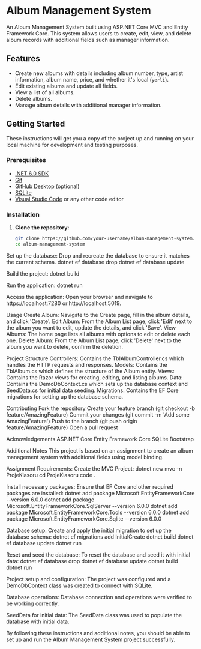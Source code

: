 # Album Management System

An Album Management System built using ASP.NET Core MVC and Entity Framework Core. This system allows users to create, edit, view, and delete album records with additional fields such as manager information.

## Features

- Create new albums with details including album number, type, artist information, album name, price, and whether it's local (`yerli`).
- Edit existing albums and update all fields.
- View a list of all albums.
- Delete albums.
- Manage album details with additional manager information.

## Getting Started

These instructions will get you a copy of the project up and running on your local machine for development and testing purposes.

### Prerequisites
- [.NET 6.0 SDK](https://dotnet.microsoft.com/download/dotnet/6.0)
- [Git](https://git-scm.com/)
- [GitHub Desktop](https://desktop.github.com/) (optional)
- [SQLite](https://www.sqlite.org/download.html)
- [Visual Studio Code](https://code.visualstudio.com/) or any other code editor


### Installation

1. **Clone the repository:**

   ```bash
   git clone https://github.com/your-username/album-management-system.git
   cd album-management-system


Set up the database:
Drop and recreate the database to ensure it matches the current schema.
dotnet ef database drop
dotnet ef database update

Build the project:
dotnet build

Run the application:
dotnet run

Access the application:
Open your browser and navigate to https://localhost:7280 or http://localhost:5019.


Usage
Create Album: Navigate to the Create page, fill in the album details, and click 'Create'.
Edit Album: From the Album List page, click 'Edit' next to the album you want to edit, update the details, and click 'Save'.
View Albums: The home page lists all albums with options to edit or delete each one.
Delete Album: From the Album List page, click 'Delete' next to the album you want to delete, confirm the deletion.

Project Structure
Controllers: Contains the TblAlbumController.cs which handles the HTTP requests and responses.
Models: Contains the TblAlbum.cs which defines the structure of the Album entity.
Views: Contains the Razor views for creating, editing, and listing albums.
Data: Contains the DemoDbContext.cs which sets up the database context and SeedData.cs for initial data seeding.
Migrations: Contains the EF Core migrations for setting up the database schema.

Contributing
Fork the repository
Create your feature branch (git checkout -b feature/AmazingFeature)
Commit your changes (git commit -m 'Add some AmazingFeature')
Push to the branch (git push origin feature/AmazingFeature)
Open a pull request

Acknowledgements
ASP.NET Core
Entity Framework Core
SQLite
Bootstrap

Additional Notes
This project is based on an assignment to create an album management system with additional fields using model binding.

Assignment Requirements:
Create the MVC Project:
dotnet new mvc -n ProjeKlasoru
cd ProjeKlasoru
code .

Install necessary packages:
Ensure that EF Core and other required packages are installed:
dotnet add package Microsoft.EntityFrameworkCore --version 6.0.0
dotnet add package Microsoft.EntityFrameworkCore.SqlServer --version 6.0.0
dotnet add package Microsoft.EntityFrameworkCore.Tools --version 6.0.0
dotnet add package Microsoft.EntityFrameworkCore.Sqlite --version 6.0.0

Database setup:
Create and apply the initial migration to set up the database schema:
dotnet ef migrations add InitialCreate
dotnet build 
dotnet ef database update 
dotnet run

Reset and seed the database:
To reset the database and seed it with initial data:
dotnet ef database drop
dotnet ef database update
dotnet build
dotnet run

Project setup and configuration:
The project was configured and a DemoDbContext class was created to connect with SQLite.

Database operations:
Database connection and operations were verified to be working correctly.

SeedData for initial data:
The SeedData class was used to populate the database with initial data.


By following these instructions and additional notes, you should be able to set up and run the Album Management System project successfully.















